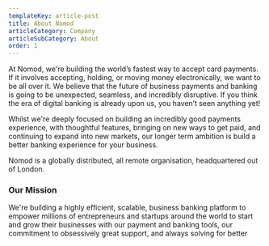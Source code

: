```yaml
---
templateKey: article-post
title: About Nomod
articleCategory: Company
articleSubCategory: About
order: 1
---
```


At Nomod, we're building the world’s fastest way to accept card payments. If it involves accepting, holding, or moving money electronically, we want to be all over it. We believe that the future of business payments and banking is going to be unexpected, seamless, and incredibly disruptive. If you think the era of digital banking is already upon us, you haven’t seen anything yet!

Whilst we're deeply focused on building an incredibly good payments experience, with thoughtful features, bringing on new ways to get paid, and continuing to expand into new markets, our longer term ambition is build a better banking experience for your business.

Nomod is a globally distributed, all remote organisation, headquartered out of London.

### Our Mission

We're building a highly efficient, scalable, business banking platform to empower millions of entrepreneurs and startups around the world to start and grow their businesses with our payment and banking tools, our commitment to obsessively great support, and always solving for better